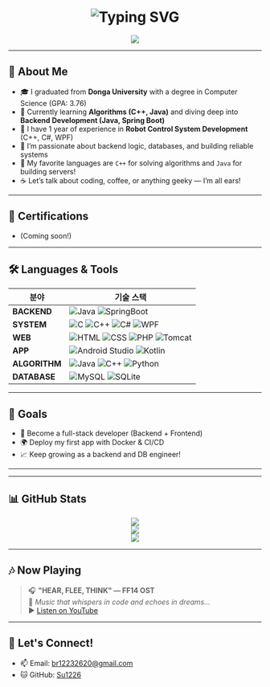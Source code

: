 

<!--
**Su1226/Su1226** is a ✨ _special_ ✨ repository because its `README.md` (this file) appears on your GitHub profile.

Here are some ideas to get you started:

- 🔭 I’m currently working on ...
- 🌱 I’m currently learning ...
- 👯 I’m looking to collaborate on ...
- 🤔 I’m looking for help with ...
- 💬 Ask me about ...
- 📫 How to reach me: ...
- 😄 Pronouns: ...
- ⚡ Fun fact: ...
-->

<h1 align="center">
  <img src="https://readme-typing-svg.herokuapp.com?font=Fira+Code&size=30&duration=3000&pause=1000&center=true&vCenter=true&width=435&lines=Hello%2C+I'm+Su!;Backend+%7C+System+%7C+Cat+Lover;Let's+build+something+beautiful!+💛" alt="Typing SVG" />
</h1>

<p align="center">
  <img src="https://capsule-render.vercel.app/api?type=waving&color=ffcc00&height=200&section=header&text=Welcome%20to%20my%20GitHub!&fontSize=40&fontColor=000000"/>
</p>

---

## 🐣 About Me

- 🎓 I graduated from **Donga University** with a degree in Computer Science (GPA: 3.76)
- 🧩 Currently learning **Algorithms (C++, Java)** and diving deep into **Backend Development (Java, Spring Boot)**
- 🤖 I have 1 year of experience in **Robot Control System Development** (C++, C#, WPF)
- 💛 I’m passionate about backend logic, databases, and building reliable systems
- 🌼 My favorite languages are `C++` for solving algorithms and `Java` for building servers!
- ☕ Let’s talk about coding, coffee, or anything geeky — I’m all ears!

---

## 📜 Certifications

- (Coming soon!)

---

## 🛠️ Languages & Tools

| 분야       | 기술 스택 |
|------------|-----------|
| **BACKEND**   | ![Java](https://img.shields.io/badge/Java-007396?style=flat&logo=java&logoColor=white) ![SpringBoot](https://img.shields.io/badge/SpringBoot-6DB33F?style=flat&logo=springboot&logoColor=white) |
| **SYSTEM**   | ![C](https://img.shields.io/badge/C-A8B9CC?style=flat&logo=c&logoColor=black)  ![C++](https://img.shields.io/badge/C++-00599C?style=flat&logo=c%2b%2b&logoColor=white)  ![C#](https://img.shields.io/badge/C%23-239120?style=flat&logo=c-sharp&logoColor=white)  ![WPF](https://img.shields.io/badge/WPF-512BD4?style=flat&logo=dotnet&logoColor=white) |
| **WEB**      | ![HTML](https://img.shields.io/badge/HTML5-E34F26?style=flat&logo=html5&logoColor=white)  ![CSS](https://img.shields.io/badge/CSS3-1572B6?style=flat&logo=css3&logoColor=white) ![PHP](https://img.shields.io/badge/PHP-777BB4?style=flat&logo=php&logoColor=white)  ![Tomcat](https://img.shields.io/badge/Tomcat-F8DC75?style=flat&logo=apachetomcat&logoColor=black) |
| **APP**      | ![Android Studio](https://img.shields.io/badge/Android_Studio-3DDC84?style=flat&logo=androidstudio&logoColor=white) ![Kotlin](https://img.shields.io/badge/Kotlin-7F52FF?style=flat&logo=kotlin&logoColor=white) |
| **ALGORITHM** | ![Java](https://img.shields.io/badge/Java-007396?style=flat&logo=java&logoColor=white)  ![C++](https://img.shields.io/badge/C++-00599C?style=flat&logo=c%2b%2b&logoColor=white)  ![Python](https://img.shields.io/badge/Python-3776AB?style=flat&logo=python&logoColor=white) |
| **DATABASE** | ![MySQL](https://img.shields.io/badge/MySQL-4479A1?style=flat&logo=mysql&logoColor=white) ![SQLite](https://img.shields.io/badge/SQLite-003B57?style=flat&logo=sqlite&logoColor=white) |

---

## 🎯 Goals

- 🧠 Become a full-stack developer (Backend + Frontend)
- 🌍 Deploy my first app with Docker & CI/CD
- 📈 Keep growing as a backend and DB engineer!
  
---

---
## 📊 GitHub Stats

<p align="center">
  <img src="https://github-readme-stats.vercel.app/api?username=Su1226&show_icons=true&theme=tokyonight" />
  <br/>
  <img src="https://github-readme-streak-stats.herokuapp.com/?user=Su1226&theme=tokyonight" />
  <br/>
  <img src="https://github-readme-stats.vercel.app/api/top-langs/?username=Su1226&layout=compact&theme=tokyonight" />
</p>

---

## 🎶 Now Playing

> 🎧 **"HEAR, FLEE, THINK" — FF14 OST**  
> 🌌 *Music that whispers in code and echoes in dreams...*  
> ▶️ [Listen on YouTube](https://www.youtube.com/watch?v=vWgpJ0k820w)

---

## 💌 Let's Connect!

- 📫 Email: br12232620@gmail.com  
- 🐱 GitHub: [Su1226](https://github.com/Su1226)
